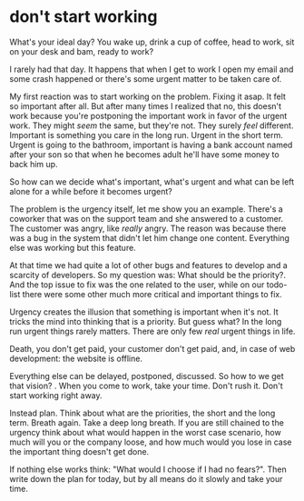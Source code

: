 
# don't start working

What's your ideal day? You wake up, drink a cup of coffee, head to work, sit on your desk and bam, ready to work?

I rarely had that day. It happens that when I get to work I open my email and some crash happened or there's some urgent matter to be taken care of.

My first reaction was to start working on the problem. Fixing it asap. It felt so important after all.
But after many times I realized that no, this doesn't work because you're postponing the important work in favor of the urgent work.
They might _seem_ the same, but they're not. They surely _feel_ different. Important is something you care in the long run. Urgent in the short term.
Urgent is going to the bathroom, important is having a bank account named after your son so that when he becomes adult he'll have some money to back him up.

So how can we decide what's important, what's urgent and what can be left alone for a while before it becomes urgent?

The problem is the urgency itself, let me show you an example.
There's a coworker that was on the support team and she answered to a customer. The customer was angry, like _really_ angry.
The reason was because there was a bug in the system that didn't let him change one content. Everything else was working but this feature.

At that time we had quite a lot of other bugs and features to develop and a scarcity of developers. So my question was: What should be the priority?.
And the top issue to fix was the one related to the user, while on our todo-list there were some other much more critical and important things to fix.

Urgency creates the illusion that something is important when it's not. It tricks the mind into thinking that is a priority. But guess what? In the long run urgent things rarely matters.
There are only few _real_ urgent things in life.

Death, you don't get paid, your customer don't get paid, and, in case of web development: the website is offline.

Everything else can be delayed, postponed, discussed.
So how to we get that vision? .
When you come to work, take your time. Don't rush it. Don't start working right away.

Instead plan. Think about what are the priorities, the short and the long term. Breath again. Take a deep long breath.
If you are still chained to the urgency think about what would happen in the worst case scenario, how much will you or the company loose, and how much would you lose in case the important thing doesn't get done.

If nothing else works think: "What would I choose if I had no fears?".
Then write down the plan for today, but by all means do it slowly and take your time.
